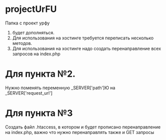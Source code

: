 # projectUrFU
Папка с проект урфу

1. будет дополняться.
2. Для использования на хостинге требуется переписать несколько методов.
3. Для использования на хостинге надо создать перенаправление всех запросов на index.php

# Для пункта №2.
Нужно поменять переменную _SERVER['path']Ю на _SERVER['request_url']

# Для пункта №3
Создать файл .htaccess, в котором и будет прописано перенаправление на index.php, важно что нужно перенаправлять также и GET запросы
